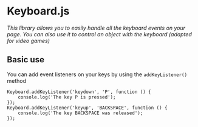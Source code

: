 Keyboard.js
==============
*This library allows you to easily handle all the keyboard events on your page.*
*You can also use it to control an object with the keyboard (adapted for video games)*

## Basic use ##
You can add event listeners on your keys by using the `addKeyListener()` method  

    Keyboard.addKeyListener('keydown', 'P', function () {
        console.log('The key P is pressed');  
    });  
    Keyboard.addKeyListener('keyup', 'BACKSPACE', function () {  
        console.log('The key BACKSPACE was released');  
    });
